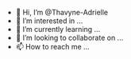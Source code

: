 - 👋 Hi, I’m @Thavyne-Adrielle
- 👀 I’m interested in ...
- 🌱 I’m currently learning ...
- 💞️ I’m looking to collaborate on ...
- 📫 How to reach me ...

<!---
Thavyne-Adrielle/Thavyne-Adrielle is a ✨ special ✨ repository because its `README.md` (this file) appears on your GitHub profile.
You can click the Preview link to take a look at your changes.
--->
